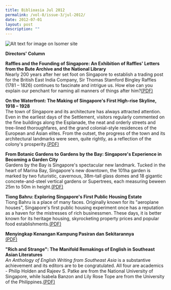 ```yaml
---
title: Biblioasia Jul 2012
permalink: /vol-8/issue-3/jul-2012/
date: 2012-07-01
layout: post
description: ""
---
```


![Alt text for image on Isomer site](/images/covers/ba8-2.jpg)

**Directors' Column**

**Raffles and the Founding of Singapore: An Exhibition of Raffles' Letters from the Bute Archive and the National Library**<br> Nearly 200 years after her set foot on Singapore to establish a trading post for the British East India Company, Sir Thomas Stamford Bingley Raffles (1781 – 1826) continues to fascinate and intrigue us. How else can you explain our penchant for naming all manners of things after him?[(PDF)](/files/pdf/vol-8/issue-2/v8-issue2_RaflesFounding.pdf)

**On the Waterfront: The Making of Singapore's First High-rise Skyline, 1918 – 1928**<br> The town of Singapore and its architecture has always attracted attention. Even in the earliest days of the Settlement, visitors regularly commented on the fine buildings along the Esplanade, the neat and orderly streets and tree-lined thoroughfares, and the grand colonial-style residences of the European and Asian elites. From the outset, the progress of the town and its architectural landmarks were seen, quite rightly, as a reflection of the colony's prosperity.[(PDF)](/files/pdf/vol-8/issue-2/v8-issue2_%20WaterfrontSkyline.pdf)

**From Botanic Gardens to Gardens by the Bay: Singapore's Experience in Becoming a Garden City**<br>Gardens by the Bay is Singapore's spectacular new landmark. Tucked in the heart of Marina Bay, Singapore's new downtown, the 101ha garden is marked by two futuristic, cavernous, 38m-tall glass domes and 18 gigantic concrete-and-steel vertical gardens or Supertrees, each measuring beween 25m to 50m in height.[(PDF)](/files/pdf/vol-8/issue-2/v8-issue2_%20WaterfrontSkyline.pdf)

**Tiong Bahru: Exploring Singapore's First Public Housing Estate**<br>Tiong Bahru is a place of many faces. Originally known for its "aeroplane houses", Singapore's first public housing experiment once has a reputation as a haven for the mistresses of rich businessmen. These days, it is better known for its heritage housing, skyrocketing property prices and popular food establishments.[(PDF)](/files/pdf/vol-8/issue-2/v8-issue2_TiongBahru.pdf)

**Menyingkap Kenangan Kampung Pasiran dan Sekitarannya**<br>[(PDF)](/files/pdf/vol-8/issue-2/v8-issue2_KampungPasiran.pdf)

**"Rich and Strange": The Manifold Remakings of English in Southeast Asian Literatures**<br>*An Anthology of English Writing from Southeast Asia* is a substantive achievement and its editors are to be congratulated. All four are academics - Philip Holden and Rajeev S. Patke are from the National University of Singapore, while Isabela Banzon and Lily Rose Tope are from the University of the Philippines.[(PDF)](/files/pdf/vol-8/issue-2/v8-issue2_RichStrange.pdf)